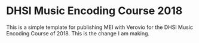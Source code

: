 # DHSI Music Encoding Course 2018

This is a simple template for publishing MEI with Verovio for the DHSI Music Encoding Course of 2018.
This is the change I am making.
